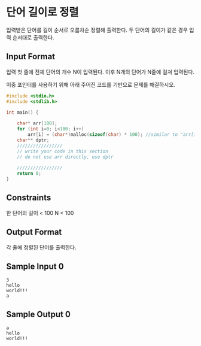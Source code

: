 # 단어 길이로 정렬

입력받은 단어를 길이 순서로 오름차순 정렬해 출력한다. 두 단어의 길이가 같은 경우 입력 순서대로 출력한다.

## Input Format

입력 첫 줄에 전체 단어의 개수 N이 입력된다.
이후 N개의 단어가 N줄에 걸쳐 입력된다.

이중 포인터를 사용하기 위해 아래 주어진 코드를 기반으로 문제를 해결하시오.

```c
#include <stdio.h>
#include <stdlib.h>

int main() {
	
    char* arr[100];
    for (int i=0; i<100; i++)
    	arr[i] = (char*)malloc(sizeof(char) * 100); //similar to "arr[i] = char arr2[100]"
    char** dptr;
    /////////////////
    // write your code in this section
    // do not use arr directly, use dptr
    
    /////////////////
    return 0;
}
```

## Constraints

한 단어의 길이 < 100
N < 100

## Output Format

각 줄에 정렬된 단어를 출력한다.

## Sample Input 0
```
3
hello
world!!!
a
```
## Sample Output 0
```
a
hello
world!!!
```